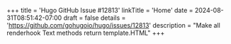 +++
title = 'Hugo GitHub Issue #12813'
linkTitle = 'Home'
date = 2024-08-31T08:51:42-07:00
draft = false
details = 'https://github.com/gohugoio/hugo/issues/12813'
description = "Make all renderhook Text methods return template.HTML"
+++
